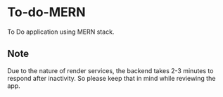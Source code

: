 # To-do-MERN

To Do application using MERN stack.

## Note 
Due to the nature of render services, the backend takes 2-3 minutes to respond after inactivity. So please keep that in mind       while reviewing the app.
